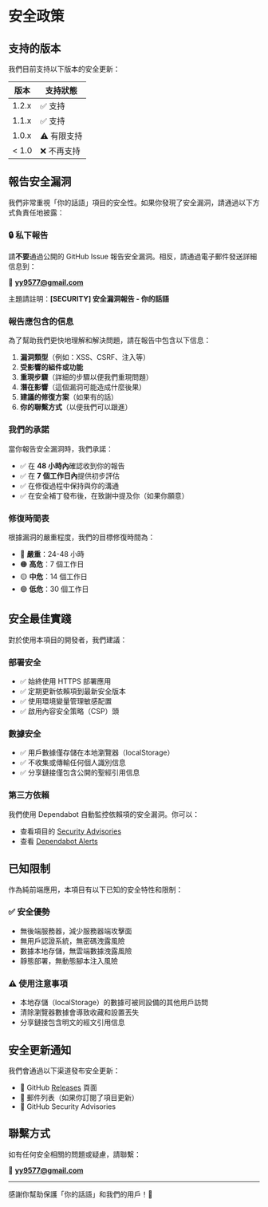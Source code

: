 # 安全政策

## 支持的版本

我們目前支持以下版本的安全更新：

| 版本   | 支持狀態       |
| ------ | -------------- |
| 1.2.x  | ✅ 支持        |
| 1.1.x  | ✅ 支持        |
| 1.0.x  | ⚠️ 有限支持    |
| < 1.0  | ❌ 不再支持    |

## 報告安全漏洞

我們非常重視「你的話語」項目的安全性。如果你發現了安全漏洞，請通過以下方式負責任地披露：

### 🔒 私下報告

請**不要**通過公開的 GitHub Issue 報告安全漏洞。相反，請通過電子郵件發送詳細信息到：

📧 **[yy9577@gmail.com](mailto:yy9577@gmail.com)**

主題請註明：**[SECURITY] 安全漏洞報告 - 你的話語**

### 報告應包含的信息

為了幫助我們更快地理解和解決問題，請在報告中包含以下信息：

1. **漏洞類型**（例如：XSS、CSRF、注入等）
2. **受影響的組件或功能**
3. **重現步驟**（詳細的步驟以便我們重現問題）
4. **潛在影響**（這個漏洞可能造成什麼後果）
5. **建議的修復方案**（如果有的話）
6. **你的聯繫方式**（以便我們可以跟進）

### 我們的承諾

當你報告安全漏洞時，我們承諾：

-   ✅ 在 **48 小時內**確認收到你的報告
-   ✅ 在 **7 個工作日內**提供初步評估
-   ✅ 在修復過程中保持與你的溝通
-   ✅ 在安全補丁發布後，在致謝中提及你（如果你願意）

### 修復時間表

根據漏洞的嚴重程度，我們的目標修復時間為：

-   🔴 **嚴重**：24-48 小時
-   🟠 **高危**：7 個工作日
-   🟡 **中危**：14 個工作日
-   🟢 **低危**：30 個工作日

## 安全最佳實踐

對於使用本項目的開發者，我們建議：

### 部署安全

-   ✅ 始終使用 HTTPS 部署應用
-   ✅ 定期更新依賴項到最新安全版本
-   ✅ 使用環境變量管理敏感配置
-   ✅ 啟用內容安全策略（CSP）頭

### 數據安全

-   ✅ 用戶數據僅存儲在本地瀏覽器（localStorage）
-   ✅ 不收集或傳輸任何個人識別信息
-   ✅ 分享鏈接僅包含公開的聖經引用信息

### 第三方依賴

我們使用 Dependabot 自動監控依賴項的安全漏洞。你可以：

-   查看項目的 [Security Advisories](https://github.com/andrewyang07/your-words-website/security/advisories)
-   查看 [Dependabot Alerts](https://github.com/andrewyang07/your-words-website/security/dependabot)

## 已知限制

作為純前端應用，本項目有以下已知的安全特性和限制：

### ✅ 安全優勢

-   無後端服務器，減少服務器端攻擊面
-   無用戶認證系統，無密碼洩露風險
-   數據本地存儲，無雲端數據洩露風險
-   靜態部署，無動態腳本注入風險

### ⚠️ 使用注意事項

-   本地存儲（localStorage）的數據可被同設備的其他用戶訪問
-   清除瀏覽器數據會導致收藏和設置丟失
-   分享鏈接包含明文的經文引用信息

## 安全更新通知

我們會通過以下渠道發布安全更新：

-   📢 GitHub [Releases](https://github.com/andrewyang07/your-words-website/releases) 頁面
-   📧 郵件列表（如果你訂閱了項目更新）
-   🐛 GitHub Security Advisories

## 聯繫方式

如有任何安全相關的問題或疑慮，請聯繫：

📧 **[yy9577@gmail.com](mailto:yy9577@gmail.com)**

---

感謝你幫助保護「你的話語」和我們的用戶！🙏

